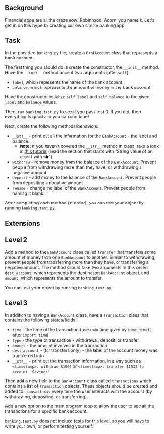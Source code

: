 
## Background

Financial apps are all the craze now: Robinhood, Acorn, you name it.  Let's get in on this hype by creating our own simple banking app.

## Task

In the provided `banking.py` file, create a `BankAccount` class that represents a bank account.

The first thing you should do is create the constructor, the `__init__` method.  Have the `__init__` method accept two arguments (after `self`):
- `label`, which represents the name of the bank account
- `balance`, which represents the amount of money in the bank account

Have the constructor initialize  `self.label` and `self.balance` to the given `label` and `balance` values.

Then, run `banking.test.py` to see if you pass test 0. If you did, then everything is good and you can continue!

Next, create the following methods/behaviors:
- `__str__` - print out all the information for the `BankAccount` - the label and balance.
    - **Note**: if you haven't covered the `__str__` method in class, take a look at [this tutorial](https://www.linuxtopia.org/online_books/programming_books/python_programming/python_ch21s04.html) (read the section that starts with "String value of an object with __str__")
- `withdraw` - remove money from the balance of the `BankAccount`.  Prevent people from withdrawing more than they have, or withdrawing a negative amount
- `deposit` - add money to the balance of the `BankAccount`.  Prevent people from depositing a negative amount
- `rename` - change the label of the `BankAccount`.  Prevent people from naming it blank.

After completing each method (in order), you can test your object by running `banking.test.py`.

## Extensions

## Level 2
Add a method to the `BankAccount` class called `transfer` that transfers some amount of money from one `BankAccount` to another.  Similar to withdrawing, prevent people from transferring more than they have, or transferring a negative amount.  The method should take two arguments in this order: `dest_account`, which represents the destination `BankAccount` object, and `amount`, which represents the amount to transfer.

You can test your object by running `banking.test.py`.

## Level 3
In addition to having a `BankAccount` class, have a `Transaction` class that contains the following states/fields:
* `time` - the time of the transaction (use unix time given by `time.time()` after `import time`)
* `type` - the type of transaction - withdrawal, deposit, or transfer
* `amount` - the amount involved in the transaction
* `dest_account` - (for transfers only) - the label of the account money was transferred into
* `__str__` - print out the transaction information, in a way such as: `<timestamp>: withdraw $1000` or `<timestamp>: transfer $1532 to account 'Savings'`.

Then add a new field to the `BankAccount` class called `transactions` which contains a list of `Transaction` objects.  These objects should be created and added to `transactions` every time the user interacts with the account (by withdrawing, depositing, or transferring).

Add a new option to the main program loop to allow the user to see all the transactions for a specific bank account.

`banking.test.py` does not include tests for this level, so you will have to write your own, or perform testing yourself.
